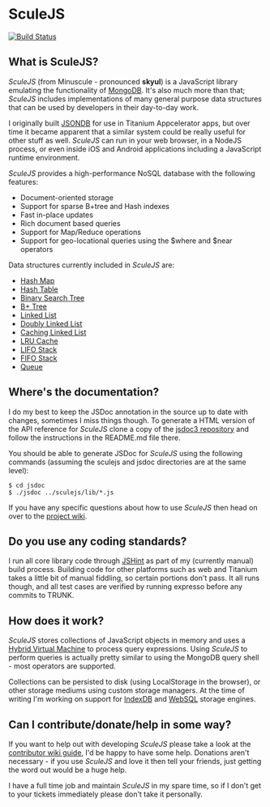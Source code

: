 # SculeJS

[![Build Status](https://travis-ci.org/dan-eyles/sculejs.png?branch=master)](https://travis-ci.org/dan-eyles/sculejs)

## What is SculeJS?

*SculeJS* (from Minuscule - pronounced **skyul**) is a JavaScript library emulating the functionality of [MongoDB](http://www.mongodb.org/). It's also
much more than that; *SculeJS* includes implementations of many general purpose data structures that can be used by developers in their day-to-day work.

I originally built [JSONDB](https://github.com/irlgaming/jsondb-public "JSONDB") for use in Titanium Appcelerator apps, but over time
it became apparent that a similar system could be really useful for other stuff as well. *SculeJS* can run in your web browser, in a NodeJS 
process, or even inside iOS and Android applications including a JavaScript runtime environment.

*SculeJS* provides a high-performance NoSQL database with the following features:

* Document-oriented storage
* Support for sparse B+tree and Hash indexes
* Fast in-place updates
* Rich document based queries
* Support for Map/Reduce operations
* Support for geo-locational queries using the $where and $near operators

Data structures currently included in *SculeJS* are:

* [Hash Map](http://en.wikipedia.org/wiki/Hash_Table  "Hash Map")
* [Hash Table](http://en.wikipedia.org/wiki/Hash_Table "Hash Table")
* [Binary Search Tree](http://en.wikipedia.org/wiki/Binary_Search_Tree "Binary Search Tree")
* [B+ Tree](http://en.wikipedia.org/wiki/B%2B_tree "B+ Tree")
* [Linked List](http://en.wikipedia.org/wiki/Linked_List "Linked List")
* [Doubly Linked List](http://en.wikipedia.org/wiki/Linked_List#Doubly_linked_list "Doubly Linked List")
* [Caching Linked List](http://en.wikipedia.org/wiki/Linked_List "Caching Linked List")
* [LRU Cache](http://en.wikipedia.org/wiki/LRU_cache#Least_Recently_Used "LRU Cache")
* [LIFO Stack](http://bit.ly/v0kKey "LIFO Stack")
* [FIFO Stack](http://bit.ly/v0kKey "FIFO Stack")
* [Queue](http://bit.ly/v0kKey "Queue")

## Where's the documentation?

I do my best to keep the JSDoc annotation in the source up to date with changes, sometimes I miss things though. To generate a HTML version of the API reference for _SculeJS_
clone a copy of the [jsdoc3 repository](https://github.com/jsdoc3/jsdoc) and follow the instructions in the README.md file there.

You should be able to generate JSDoc for _SculeJS_ using the following commands (assuming the sculejs and jsdoc directories are at the same level):

    $ cd jsdoc
    $ ./jsdoc ../sculejs/lib/*.js

If you have any specific questions about how to use _SculeJS_ then head on over to the [project wiki](https://github.com/dan-eyles/sculejs/wiki).

## Do you use any coding standards?

I run all core library code through [JSHint](http://jshint.com/) as part of my (currently manual) build process. Building code for other platforms such as web and Titanium
takes a little bit of manual fiddling, so certain portions don't pass. It all runs though, and all test cases are verified by running expresso before any commits to TRUNK.

## How does it work?

*SculeJS* stores collections of JavaScript objects in memory and uses a [Hybrid Virtual Machine](http://en.wikipedia.org/wiki/Virtual_machine "Virtual Machine") to process query expressions.
Using *SculeJS* to perform queries is actually pretty similar to using the MongoDB query shell - most operators are supported.

Collections can be persisted to disk (using LocalStorage in the browser), or other storage mediums using custom storage managers. At the time of writing I'm working on
support for [IndexDB](http://www.w3.org/TR/IndexedDB/ "IndexDB") and [WebSQL](http://en.wikipedia.org/wiki/Web_SQL_Database "WebSQL") storage engines.

## Can I contribute/donate/help in some way?

If you want to help out with developing *SculeJS* please take a look at the [contributor wiki guide](https://github.com/dan-eyles/sculejs/wiki/Guide-To-Contributing), I'd be happy to have some help. Donations aren't necessary - if you 
use *SculeJS* and love it then tell your friends, just getting the word out would be a huge help.

I have a full time job and maintain *SculeJS* in my spare time, so if I don't get to your tickets immediately please don't take it personally.